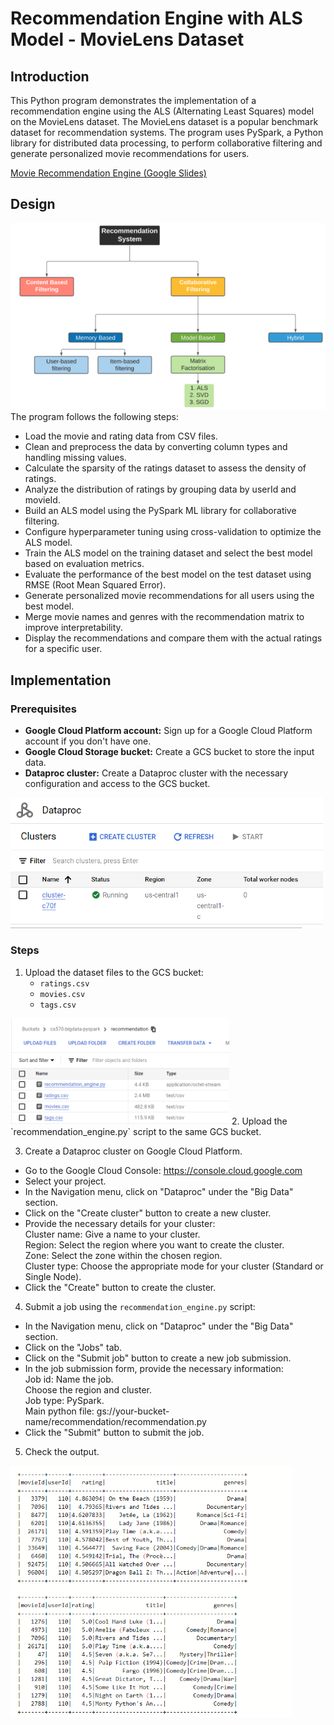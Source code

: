 # Recommendation Engine with ALS Model - MovieLens Dataset

## Introduction

This Python program demonstrates the implementation of a recommendation engine using the ALS (Alternating Least Squares) model on the MovieLens dataset. The MovieLens dataset is a popular benchmark dataset for recommendation systems. The program uses PySpark, a Python library for distributed data processing, to perform collaborative filtering and generate personalized movie recommendations for users.

[Movie Recommendation Engine (Google Slides)](https://docs.google.com/presentation/d/1tv-BHW4f2caWLNkfZ-LQ-5Wa0fE4e6Yqy7qyp9fuTE8/edit?usp=sharing)

## Design
<img src="img/flowchart.png" alt="flowchart" width="700">
The program follows the following steps:

* Load the movie and rating data from CSV files.
* Clean and preprocess the data by converting column types and handling missing values.
* Calculate the sparsity of the ratings dataset to assess the density of ratings.
* Analyze the distribution of ratings by grouping data by userId and movieId.
* Build an ALS model using the PySpark ML library for collaborative filtering.
* Configure hyperparameter tuning using cross-validation to optimize the ALS model.
* Train the ALS model on the training dataset and select the best model based on evaluation metrics.
* Evaluate the performance of the best model on the test dataset using RMSE (Root Mean Squared Error).
* Generate personalized movie recommendations for all users using the best model.
* Merge movie names and genres with the recommendation matrix to improve interpretability.
* Display the recommendations and compare them with the actual ratings for a specific user.

## Implementation

### Prerequisites

- <b>Google Cloud Platform account:</b> Sign up for a Google Cloud Platform account if you don't have one.
- <b>Google Cloud Storage bucket:</b> Create a GCS bucket to store the input data.
- <b> Dataproc cluster:</b> Create a Dataproc cluster with the necessary configuration and access to the GCS bucket.
<img src="img/cluster.png" width="500">

### Steps

1. Upload the dataset files to the GCS bucket:
   - `ratings.csv`
   - `movies.csv`
   - `tags.csv`
<img src="img/bucket.png" alt="bucket" width="350">
2. Upload the `recommendation_engine.py` script to the same GCS bucket.

3. Create a Dataproc cluster on Google Cloud Platform.


* Go to the Google Cloud Console: https://console.cloud.google.com <br>
* Select your project. <br>
* In the Navigation menu, click on "Dataproc" under the "Big Data" section. <br>
* Click on the "Create cluster" button to create a new cluster. <br>
* Provide the necessary details for your cluster: <br>
Cluster name: Give a name to your cluster. <br>
Region: Select the region where you want to create the cluster. <br>
Zone: Select the zone within the chosen region. <br>
Cluster type: Choose the appropriate mode for your cluster (Standard or Single Node). <br>
* Click the "Create" button to create the cluster. <br>

4. Submit a job using the `recommendation_engine.py` script:
* In the Navigation menu, click on "Dataproc" under the "Big Data" section. <br>
* Click on the "Jobs" tab.<br>
* Click on the "Submit job" button to create a new job submission.<br>
* In the job submission form, provide the necessary information:<br>
Job id: Name the job.<br>
Choose the region and cluster.<br>
Job type: PySpark.<br>
Main python file: gs://your-bucket-name/recommendation/recommendation.py<br>
* Click the "Submit" button to submit the job.<br>

5. Check the output.

<img src="img/output.png" width="450">
